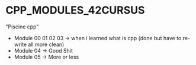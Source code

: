 # CPP_MODULES_42CURSUS
"Piscine cpp"

- Module 00 01 02 03 -> when i learned what is cpp (done but have to re-write all more clean)
- Module 04 -> Good Shit 
- Module 05 -> More or less



